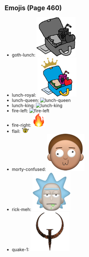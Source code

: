 
## Emojis (Page 460)

* goth-lunch: ![goth-lunch](output/goth-lunch.png)
* lunch-royal: ![lunch-royal](output/lunch-royal.png)
* lunch-queen: ![lunch-queen](output/lunch-queen)
* lunch-king: ![lunch-king](output/lunch-king)
* fire-left: ![fire-left](output/fire-left)
* fire-right: ![fire-right](output/fire-right.png)
* flail: ![flail](output/flail.gif)
* morty-confused: ![morty-confused](output/morty-confused.png)
* rick-meh: ![rick-meh](output/rick-meh.png)
* quake-1: ![quake-1](output/quake-1.png)
